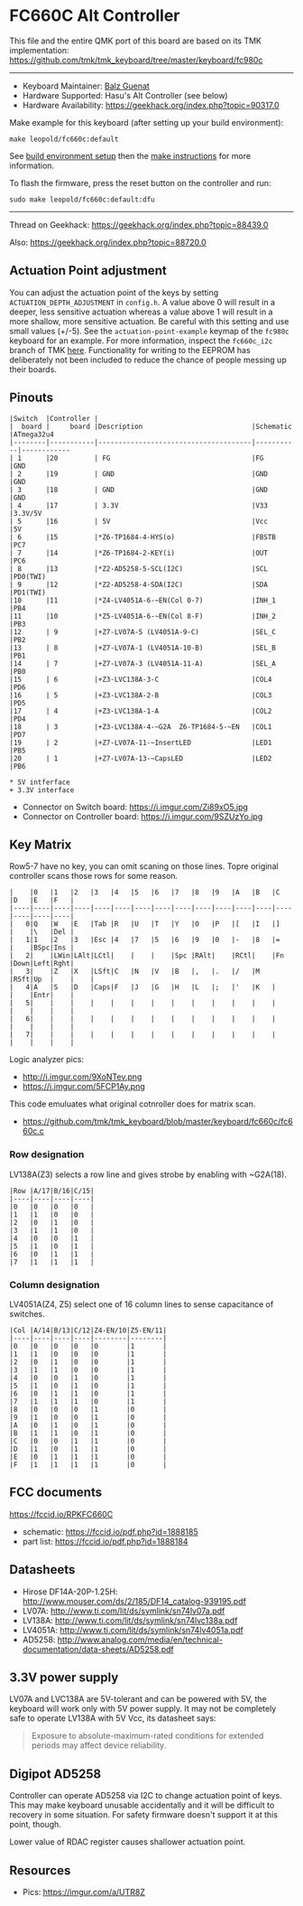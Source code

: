 FC660C Alt Controller
=================

This file and the entire QMK port of this board are based on its TMK implementation: https://github.com/tmk/tmk_keyboard/tree/master/keyboard/fc980c

------------

- Keyboard Maintainer: [Balz Guenat](https://github.com/BalzGuenat)
- Hardware Supported: Hasu's Alt Controller (see below)
- Hardware Availability: https://geekhack.org/index.php?topic=90317.0

Make example for this keyboard (after setting up your build environment):

    make leopold/fc660c:default

See [build environment setup](https://docs.qmk.fm/#/getting_started_build_tools) then the [make instructions](https://docs.qmk.fm/#/getting_started_make_guide) for more information.

To flash the firmware, press the reset button on the controller and run:

    sudo make leopold/fc660c:default:dfu

--------

Thread on Geekhack: https://geekhack.org/index.php?topic=88439.0

Also: https://geekhack.org/index.php?topic=88720.0


Actuation Point adjustment
--------------------------
You can adjust the actuation point of the keys by setting `ACTUATION_DEPTH_ADJUSTMENT` in `config.h`.
A value above 0 will result in a deeper, less sensitive actuation whereas a value above 1 will result in a more shallow, more sensitive actuation.
Be careful with this setting and use small values (+/-5).
See the `actuation-point-example` keymap of the `fc980c` keyboard for an example.
For more information, inspect the `fc660c_i2c` branch of TMK [here](https://github.com/tmk/tmk_keyboard/tree/fc660c_i2c).
Functionality for writing to the EEPROM has deliberately not been included to reduce the chance of people messing up their boards.


Pinouts
-------

    |Switch  |Controller |
    |  board |     board |Description                           |Schematic  |ATmega32u4
    |--------|-----------|--------------------------------------|-----------|------------
    | 1      |20         | FG                                   |FG         |GND
    | 2      |19         | GND                                  |GND        |GND
    | 3      |18         | GND                                  |GND        |GND
    | 4      |17         | 3.3V                                 |V33        |3.3V/5V
    | 5      |16         | 5V                                   |Vcc        |5V
    | 6      |15         |*Z6-TP1684-4-HYS(o)                   |FBSTB      |PC7
    | 7      |14         |*Z6-TP1684-2-KEY(i)                   |OUT        |PC6
    | 8      |13         |*Z2-AD5258-5-SCL(I2C)                 |SCL        |PD0(TWI)
    | 9      |12         |*Z2-AD5258-4-SDA(I2C)                 |SDA        |PD1(TWI)
    |10      |11         |*Z4-LV4051A-6-~EN(Col 0-7)            |INH_1      |PB4
    |11      |10         |*Z5-LV4051A-6-~EN(Col 8-F)            |INH_2      |PB3
    |12      | 9         |+Z7-LV07A-5 (LV4051A-9-C)             |SEL_C      |PB2
    |13      | 8         |+Z7-LV07A-1 (LV4051A-10-B)            |SEL_B      |PB1
    |14      | 7         |+Z7-LV07A-3 (LV4051A-11-A)            |SEL_A      |PB0
    |15      | 6         |+Z3-LVC138A-3-C                       |COL4       |PD6
    |16      | 5         |+Z3-LVC138A-2-B                       |COL3       |PD5
    |17      | 4         |+Z3-LVC138A-1-A                       |COL2       |PD4
    |18      | 3         |+Z3-LVC138A-4-~G2A  Z6-TP1684-5-~EN   |COL1       |PD7
    |19      | 2         |+Z7-LV07A-11-~InsertLED               |LED1       |PB5
    |20      | 1         |+Z7-LV07A-13-~CapsLED                 |LED2       |PB6

```
* 5V intferface
+ 3.3V interface
```

- Connector on Switch board: https://i.imgur.com/Zi89xO5.jpg
- Connector on Controller board: https://i.imgur.com/9SZUzYo.jpg


Key Matrix
----------
Row5-7 have no key, you can omit scaning on those lines. Topre original controller scans those rows for some reason.

    |    |0   |1   |2   |3   |4   |5   |6   |7   |8   |9   |A   |B   |C   |D   |E   |F   |
    |----|----|----|----|----|----|----|----|----|----|----|----|----|----|----|----|----|
    |   0|Q   |W   |E   |Tab |R   |U   |T   |Y   |O   |P   |[   |I   |]   |    |\   |Del |
    |   1|1   |2   |3   |Esc |4   |7   |5   |6   |9   |0   |-   |8   |=   |    |BSpc|Ins |
    |   2|    |LWin|LAlt|LCtl|    |    |    |Spc |RAlt|    |RCtl|    |Fn  |Down|Left|Rght|
    |   3|    |Z   |X   |LSft|C   |N   |V   |B   |,   |.   |/   |M   |RSft|Up  |    |    |
    |   4|A   |S   |D   |Caps|F   |J   |G   |H   |L   |;   |'   |K   |    |    |Entr|    |
    |   5|    |    |    |    |    |    |    |    |    |    |    |    |    |    |    |    |
    |   6|    |    |    |    |    |    |    |    |    |    |    |    |    |    |    |    |
    |   7|    |    |    |    |    |    |    |    |    |    |    |    |    |    |    |    |

Logic analyzer pics:
- http://i.imgur.com/9XoNTev.png
- https://i.imgur.com/5FCP1Ay.png

This code emuluates what original cotnroller does for matrix scan.
- https://github.com/tmk/tmk_keyboard/blob/master/keyboard/fc660c/fc660c.c


### Row designation
LV138A(Z3) selects a row line and gives strobe by enabling with ~G2A(18).

    |Row |A/17|B/16|C/15|
    |----|----|----|----|
    |0   |0   |0   |0   |
    |1   |1   |0   |0   |
    |2   |0   |1   |0   |
    |3   |1   |1   |0   |
    |4   |0   |0   |1   |
    |5   |1   |0   |1   |
    |6   |0   |1   |1   |
    |7   |1   |1   |1   |


### Column designation
LV4051A(Z4, Z5) select one of 16 column lines to sense capacitance of switches.

    |Col |A/14|B/13|C/12|Z4-EN/10|Z5-EN/11|
    |----|----|----|----|--------|--------|
    |0   |0   |0   |0   |0       |1       |
    |1   |1   |0   |0   |0       |1       |
    |2   |0   |1   |0   |0       |1       |
    |3   |1   |1   |0   |0       |1       |
    |4   |0   |0   |1   |0       |1       |
    |5   |1   |0   |1   |0       |1       |
    |6   |0   |1   |1   |0       |1       |
    |7   |1   |1   |1   |0       |1       |
    |8   |0   |0   |0   |1       |0       |
    |9   |1   |0   |0   |1       |0       |
    |A   |0   |1   |0   |1       |0       |
    |B   |1   |1   |0   |1       |0       |
    |C   |0   |0   |1   |1       |0       |
    |D   |1   |0   |1   |1       |0       |
    |E   |0   |1   |1   |1       |0       |
    |F   |1   |1   |1   |1       |0       |


FCC documents
-------------
https://fccid.io/RPKFC660C

- schematic: https://fccid.io/pdf.php?id=1888185
- part list: https://fccid.io/pdf.php?id=1888184


Datasheets
----------
- Hirose DF14A-20P-1.25H: http://www.mouser.com/ds/2/185/DF14_catalog-939195.pdf
- LV07A: http://www.ti.com/lit/ds/symlink/sn74lv07a.pdf
- LV138A: http://www.ti.com/lit/ds/symlink/sn74lvc138a.pdf
- LV4051A: http://www.ti.com/lit/ds/symlink/sn74lv4051a.pdf
- AD5258: http://www.analog.com/media/en/technical-documentation/data-sheets/AD5258.pdf


3.3V power supply
-----------------
LV07A and LVC138A are 5V-tolerant and can be powered with 5V, the keyboard will work only with 5V power supply. It may not be completely safe to operate LV138A with 5V Vcc, its datasheet says:

> Exposure to absolute-maximum-rated conditions for extended periods may affect device reliability.

Digipot AD5258
--------------
Controller can operate AD5258 via I2C to change actuation point of keys. This may make keyboard unusable accidentally and it will be difficult to recovery in some situation. For safety firmware doesn't support it at this point, though.

Lower value of RDAC register causes shallower actuation point.

Resources
---------
- Pics: https://imgur.com/a/UTR8Z
